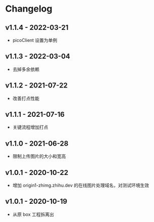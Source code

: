 # Changelog

## v1.1.4 - 2022-03-21
- picoClient 设置为单例

## v1.1.3 - 2022-03-04
- 去掉多余依赖

## v1.1.2 - 2021-07-22
- 改善打点性能

## v1.1.1 - 2021-07-16
- 关键流程增加打点

## v1.1.0 - 2021-06-28
- 限制上传图片的大小和宽高

## v1.0.1 - 2020-10-22
- 增加 origin1-zhimg.zhihu.dev 的在线图片处理域名，对测试环境生效

## v1.0.1 - 2020-10-19
- 从原 box 工程拆离出

